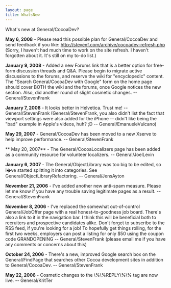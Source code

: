 ```yaml
---
layout: page
title: WhatsNew
---
```


What's new at General/CocoaDev?

**May 6, 2008** - Please read this possible plan for General/CocoaDev and send feedback if you like: http://stevenf.com/archive/cocoadev-refresh.php (Sorry, I haven't had much time to work on the site refresh.  I haven't forgotten about it.  It's still on my to-do list.)

**January 9, 2008** - Added a new Forums link that is a better option for free-form discussion threads and Q&A.  Please begin to migrate active discussions to the forums, and reserve the wiki for "encyclopedic" content.  The "Search General/CocoaDev with Google" form on the home page should cover BOTH the wiki and the forums, once Google notices the new section.  Also, did another round of slight cosmetic changes. -- General/StevenFrank

**January 7, 2008** - It looks better in Helvetica.  Trust me!  -- General/StevenFrank (General/StevenFrank, you also didn't list the fact that viewport settings were also added for the iPhone -- didn't like being the "bad" example in Apple's videos, huh? ;D -- General/EmanueleVulcano)

**May 29, 2007** - General/CocoaDev has been moved to a new Xserve to help improve performance. -- General/StevenFrank

** May 20, 2007** - The General/CocoaLocalizers page has been added as a community resource for volunteer localizers. -- General/JoelLevin

**January 6, 2007** - The General/ObjectLibrary was too big to be edited, so I�ve started splitting it into categories. See General/ObjectLibraryRefactoring. -- General/JensAyton

**November 21, 2006** - I've added another new anti-spam measure.  Please let me know if you have any trouble saving legitimate pages as a result.  -- General/StevenFrank

**November 8, 2006** - I've replaced the somewhat out-of-control General/JobOffer page with a real honest-to-goodness job board.  There's also a link to it in the navigation bar.  I think this will be beneficial both to recruiters and prospective candidates alike.  Don't forget to subscribe to the RSS feed, if you're looking for a job!  To hopefully get things rolling, for the first two weeks, employers can post a listing for only $50 using the coupon code GRANDOPENING  -- General/StevenFrank  (please email me if you have any comments or concerns about this)

**October 24, 2006** - There's a new, improved Google search box on the General/FindPage that searches other Cocoa development sites in addition to General/CocoaDev. -- General/StevenFrank

**May 22, 2006** - Cosmetic changes to the     \\%\\%REPLY\\%\\% tag are now live. -- General/KritTer
